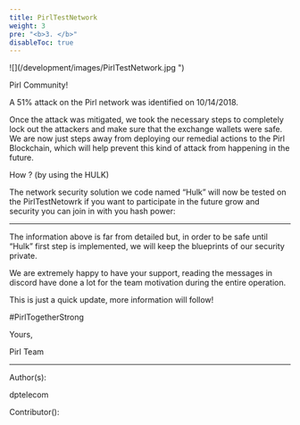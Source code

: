 ```yaml
---
title: PirlTestNetwork
weight: 3
pre: "<b>3. </b>"
disableToc: true
---
```


![](/development/images/PirlTestNetwork.jpg ")



Pirl Community!

A 51% attack on the Pirl network was identified on 10/14/2018.

Once the attack was mitigated, we took the necessary steps to completely lock out the attackers and make sure that the exchange wallets were safe. 
We are now just steps away from deploying our remedial actions to the Pirl Blockchain, which will help prevent this kind of attack from happening in the future.

How ? (by using the HULK)

The network security solution we code named “Hulk” will now be tested on the PirlTestNetowrk
if you want to participate in the future grow and security you can join in with you hash power:







-------------------------------------------------------------------------------------------------------------------------------------------------------------------------------------------------------------------------------------

The information above is far from detailed but, in order to be safe until “Hulk” first step is implemented, we will keep the blueprints of our security private.

We are extremely happy to have your support, reading the messages in discord have done a lot for the team motivation during the entire operation.

This is just a quick update, more information will follow!

 

#PirlTogetherStrong

 

Yours,

Pirl Team


---
Author(s):  

dptelecom  

Contributor():
